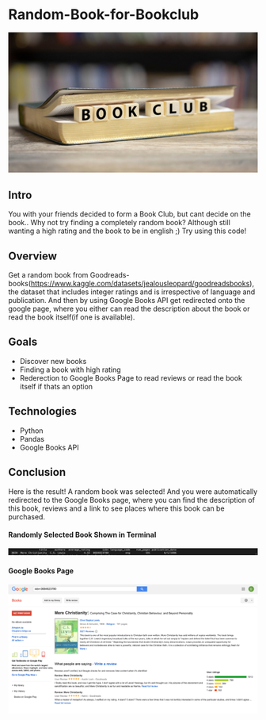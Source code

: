 # Random-Book-for-Bookclub
![title](/Images/bookclub_image.jpeg)
## Intro

You with your friends decided to form a Book Club, but cant decide on the book.. Why not try finding a completely random book? Although still wanting a high rating and the book to be in english ;) Try using this code!

## Overview

Get a random book from Goodreads-books(https://www.kaggle.com/datasets/jealousleopard/goodreadsbooks), the dataset that includes integer ratings and is irrespective of language and publication. And then by using Google Books API get redirected onto the google page, where you either can read the description about the book or read the book itself(if one is available).

## Goals

* Discover new books
* Finding a book with high rating
* Rederection to Google Books Page to read reviews or read the book itself if thats an option

## Technologies

* Python
* Pandas
* Google Books API

## Conclusion

Here is the result! A random book was selected! And you were automatically redirected to the Google Books page, where you can find the description of this book, reviews and a link to see places where this book can be purchased.
#### Randomly Selected Book Shown in Terminal
![Randomly Selected Book Shown in Terminal|500x271,100%](Images/selected_book.png)
#### Google Books Page
![Google Books Page](Images/google_screenshot.png)

